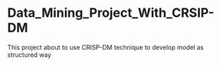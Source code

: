 # Data_Mining_Project_With_CRSIP-DM
This project about to use CRISP-DM technique to develop model as structured way
